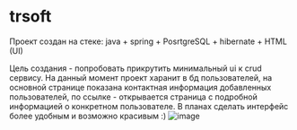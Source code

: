 # trsoft
Проект создан на стеке: java + spring + PosrtgreSQL + hibernate + HTML (UI)

Цель создания - попробовать прикрутить минимальный ui к crud сервису. 
На данный момент проект харанит в бд пользователей, на основной странице показана контактная информация добавленных пользователей, по ссылке - открывается страница с подробной информацией о конкретном пользователе.
В планах сделать интерфейс более удобным и возможно красивым :)
![image](https://github.com/Vanchey359/trsoft/assets/78901089/6acaf8ce-b66e-47c8-92a2-4049c028daa8)

